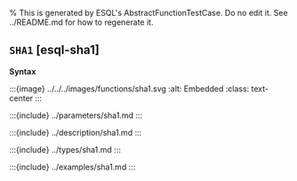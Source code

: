 % This is generated by ESQL's AbstractFunctionTestCase. Do no edit it. See ../README.md for how to regenerate it.

## `SHA1` [esql-sha1]

**Syntax**

:::{image} ../../../images/functions/sha1.svg
:alt: Embedded
:class: text-center
:::


:::{include} ../parameters/sha1.md
:::

:::{include} ../description/sha1.md
:::

:::{include} ../types/sha1.md
:::

:::{include} ../examples/sha1.md
:::
